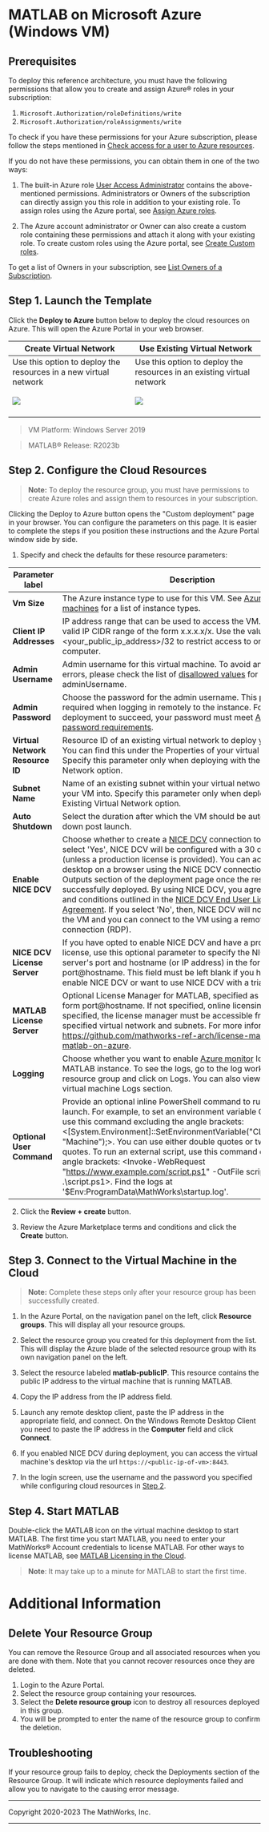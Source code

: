 # MATLAB on Microsoft Azure (Windows VM)


## Prerequisites

To deploy this reference architecture, you must have the following permissions that allow you to create and assign Azure&reg; roles in your subscription:

1. `Microsoft.Authorization/roleDefinitions/write`
2. `Microsoft.Authorization/roleAssignments/write`

To check if you have these permissions for your Azure subscription, please follow the steps mentioned in [Check access for a user to Azure resources](https://learn.microsoft.com/en-us/azure/role-based-access-control/check-access).

If you do not have these permissions, you can obtain them in one of the two ways:

1. The built-in Azure role [User Access Administrator](https://learn.microsoft.com/en-us/azure/role-based-access-control/built-in-roles#user-access-administrator) contains the above-mentioned permissions. Administrators or Owners of the subscription can directly assign you this role in addition to your existing role. To assign roles using the Azure portal, see [Assign Azure roles](https://learn.microsoft.com/en-us/azure/role-based-access-control/role-assignments-portal).

2. The Azure account administrator or Owner can also create a custom role containing these permissions and attach it along with your existing role. To create custom roles using the Azure portal, see [Create Custom roles](https://learn.microsoft.com/en-us/azure/role-based-access-control/custom-roles-portal).

To get a list of Owners in your subscription, see [List Owners of a Subscription](https://learn.microsoft.com/en-us/azure/role-based-access-control/role-assignments-list-portal#list-owners-of-a-subscription).

## Step 1. Launch the Template

Click the **Deploy to Azure** button below to deploy the cloud resources on Azure. This will open the Azure Portal in your web browser.

| Create Virtual Network | Use Existing Virtual Network |
| --- | --- |
| Use this option to deploy the resources in a new virtual network<br><br><a href="https://portal.azure.com/#create/Microsoft.Template/uri/https%3A%2F%2Fraw.githubusercontent.com%2Fmathworks-ref-arch%2Fmatlab-on-azure-win%2Fmaster%2Freleases%2FR2023b%2Fazuredeploy-R2023b.json" target="_blank"><img src="https://aka.ms/deploytoazurebutton"/></a></br></br> | Use this option to deploy the resources in an existing virtual network <br><br><a href="https://portal.azure.com/#create/Microsoft.Template/uri/https%3A%2F%2Fraw.githubusercontent.com%2Fmathworks-ref-arch%2Fmatlab-on-azure-win%2Fmaster%2Freleases%2FR2023b%2Fazuredeploy-existing-vnet-R2023b.json" target="_blank"><img src="https://aka.ms/deploytoazurebutton"/></a></br></br> |

> VM Platform: Windows Server 2019

> MATLAB&reg; Release: R2023b

## Step 2. Configure the Cloud Resources

> **Note:** To deploy the resource group, you must have permissions to create Azure roles and assign them to resources in your subscription.

Clicking the Deploy to Azure button opens the "Custom deployment" page in your browser. You can configure the parameters on this page. It is easier to complete the steps if you position these instructions and the Azure Portal window side by side.

1. Specify and check the defaults for these resource parameters:

| Parameter label | Description |
| --------------- | ----------- |
| **Vm Size** | The Azure instance type to use for this VM. See [Azure virtual machines](https://docs.microsoft.com/en-us/azure/virtual-machines/sizes) for a list of instance types. |
| **Client IP Addresses** | IP address range that can be used to access the VM. This must be a valid IP CIDR range of the form x.x.x.x/x. Use the value &lt;your_public_ip_address&gt;/32 to restrict access to only your computer. |
| **Admin Username** | Admin username for this virtual machine. To avoid any deployment errors, please check the list of [disallowed values](https://docs.microsoft.com/en-us/rest/api/compute/virtual-machines/create-or-update?tabs=HTTP#osprofile) for adminUsername. |
| **Admin Password** | Choose the password for the admin username. This password is required when logging in remotely to the instance. For the deployment to succeed, your password must meet [Azure's password requirements](https://docs.microsoft.com/en-us/azure/virtual-machines/windows/faq#what-are-the-password-requirements-when-creating-a-vm-). |
| **Virtual Network Resource ID** | Resource ID of an existing virtual network to deploy your VM into. You can find this under the Properties of your virtual network. Specify this parameter only when deploying with the Existing Virtual Network option. |
| **Subnet Name** | Name of an existing subnet within your virtual network to deploy your VM into. Specify this parameter only when deploying with the Existing Virtual Network option. |
| **Auto Shutdown** | Select the duration after which the VM should be automatically shut down post launch. |
| **Enable NICE DCV** | Choose whether to create a [NICE DCV](https://aws.amazon.com/hpc/dcv/) connection to this VM. If you select 'Yes', NICE DCV will be configured with a 30 days trial license (unless a production license is provided). You can access the desktop on a browser using the NICE DCV connection URL in the Outputs section of the deployment page once the resource group is successfully deployed. By using NICE DCV, you agree to the terms and conditions outlined in the [NICE DCV End User License Agreement](https://www.nice-dcv.com/eula.html). If you select 'No', then, NICE DCV will not be installed in the VM and you can connect to the VM using a remote desktop connection (RDP). |
| **NICE DCV License Server** | If you have opted to enable NICE DCV and have a production license, use this optional parameter to specify the NICE DCV license server's port and hostname (or IP address) in the form of port@hostname. This field must be left blank if you have opted not to enable NICE DCV or want to use NICE DCV with a trial license. |
| **MATLAB License Server** | Optional License Manager for MATLAB, specified as a string in the form port@hostname. If not specified, online licensing is used. If specified, the license manager must be accessible from the specified virtual network and subnets. For more information, see https://github.com/mathworks-ref-arch/license-manager-for-matlab-on-azure. |
| **Logging** | Choose whether you want to enable [Azure monitor](https://docs.microsoft.com/en-us/azure/azure-monitor/agents/data-sources-custom-logs) logging for the MATLAB instance. To see the logs, go to the log workspace in your resource group and click on Logs. You can also view the logs in your virtual machine Logs section. |
| **Optional User Command** | Provide an optional inline PowerShell command to run on machine launch. For example, to set an environment variable CLOUD=AZURE, use this command excluding the angle brackets: &lt;[System.Environment]::SetEnvironmentVariable("CLOUD","AZURE", "Machine");&gt;. You can use either double quotes or two single quotes. To run an external script, use this command excluding the angle brackets: &lt;Invoke-WebRequest "https://www.example.com/script.ps1" -OutFile script.ps1; .\script.ps1&gt;. Find the logs at '$Env:ProgramData\MathWorks\startup.log'. |


2. Click the **Review + create** button.

3. Review the Azure Marketplace terms and conditions and click the **Create** button.

## Step 3. Connect to the Virtual Machine in the Cloud

>   **Note:** Complete these steps only after your resource group has been successfully created.

1.  In the Azure Portal, on the navigation panel on the left, click **Resource
    groups**. This will display all your resource groups.

2.  Select the resource group you created for this deployment from the list. This
    will display the Azure blade of the selected resource group with its own
    navigation panel on the left.

3.  Select the resource labeled **matlab-publicIP**. This resource
    contains the public IP address to the virtual machine that is running MATLAB.

4.  Copy the IP address from the IP address field.

5.  Launch any remote desktop client, paste the IP address in the appropriate field, and connect. On the Windows Remote Desktop Client you need to paste the IP address in the **Computer** field and click **Connect**.

6.  If you enabled NICE DCV during deployment, you can access the virtual machine's desktop via the url `https://<public-ip-of-vm>:8443`.

7. In the login screen, use the username and the password you specified while configuring cloud resources in [Step 2](#step-2-configure-cloud-resources).

## Step 4. Start MATLAB

Double-click the MATLAB icon on the virtual machine desktop to start MATLAB. The first time you start MATLAB, you need to enter your MathWorks&reg; Account credentials to license MATLAB. For other ways to license MATLAB, see [MATLAB Licensing in the Cloud](https://www.mathworks.com/help/install/license/licensing-for-mathworks-products-running-on-the-cloud.html). 

>**Note**: It may take up to a minute for MATLAB to start the first time.

# Additional Information

## Delete Your Resource Group
You can remove the Resource Group and all associated resources when you are done with them. Note that you cannot recover resources once they are deleted.

1.  Login to the Azure Portal.
2.  Select the resource group containing your resources.
3.  Select the **Delete resource group** icon to destroy all resources deployed
    in this group.
4.  You will be prompted to enter the name of the resource group to confirm the
    deletion.

## Troubleshooting
If your resource group fails to deploy, check the Deployments section of the Resource Group. It will indicate which resource deployments failed and allow you to navigate to the causing error message.

----

Copyright 2020-2023 The MathWorks, Inc.

----